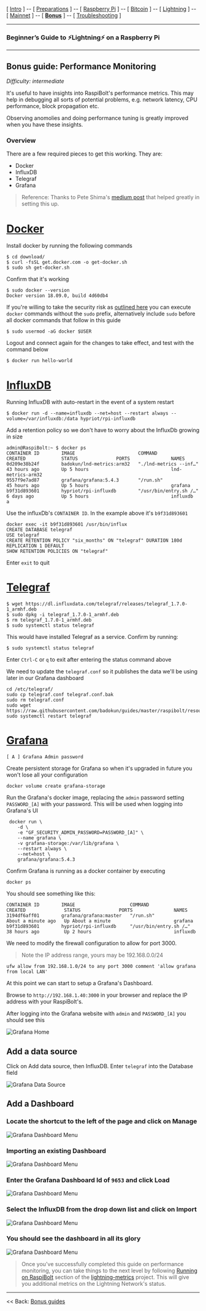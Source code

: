 [ [Intro](README.md) ] -- [ [Preparations](raspibolt_10_preparations.md) ] -- [ [Raspberry Pi](raspibolt_20_pi.md) ] -- [ [Bitcoin](raspibolt_30_bitcoin.md) ] -- [ [Lightning](raspibolt_40_lnd.md) ] -- [ [Mainnet](raspibolt_50_mainnet.md) ] -- [ [**Bonus**](raspibolt_60_bonus.md) ] -- [ [Troubleshooting](raspibolt_70_troubleshooting.md) ]

------

### Beginner’s Guide to ️⚡Lightning️⚡ on a Raspberry Pi

------

## Bonus guide: Performance Monitoring
*Difficulty: intermediate*

It's useful to have insights into RaspiBolt's performance metrics. This may help in debugging all sorts of potential problems, e.g. network latency, CPU performance, block propagation etc. 

Observing anomolies and doing performance tuning is greatly improved when you have these insights.

### Overview

There are a few required pieces to get this working. They are:
- Docker
- InfluxDB
- Telegraf
- Grafana

> Reference: Thanks to Pete Shima's [medium post](https://medium.com/@petey5000/monitoring-your-home-network-with-influxdb-on-raspberry-pi-with-docker-78a23559ffea) that helped greatly in setting this up.

# [Docker](https://www.docker.com)

Install docker by running the following commands
```
$ cd download/
$ curl -fsSL get.docker.com -o get-docker.sh
$ sudo sh get-docker.sh
```

Confirm that it's working
```
$ sudo docker --version
Docker version 18.09.0, build 4d60db4
```

If you're willing to take the security risk as [outlined here](https://docs.docker.com/engine/security/security/#docker-daemon-attack-surface) you can execute `docker` commands without the `sudo` prefix, alternatively include `sudo` before all docker commands that follow in this guide

```
$ sudo usermod -aG docker $USER
```

Logout and connect again for the changes to take effect, and test with the command below
```
$ docker run hello-world
```

# [InfluxDB](https://www.influxdata.com/)

Running InfluxDB with auto-restart in the event of a system restart
```
$ docker run -d --name=influxdb --net=host --restart always --volume=/var/influxdb:/data hypriot/rpi-influxdb 
```

Add a retention policy so we don't have to worry about the InfluxDb growing in size
```
admin@RaspiBolt:~ $ docker ps
CONTAINER ID        IMAGE                       COMMAND                  CREATED             STATUS              PORTS               NAMES
0d209e38b24f        badokun/lnd-metrics:arm32   "./lnd-metrics --inf…"   43 hours ago        Up 5 hours                              lnd-metrics-arm32
9557f9e7ad87        grafana/grafana:5.4.3       "/run.sh"                45 hours ago        Up 5 hours                              grafana
b9f31d893601        hypriot/rpi-influxdb        "/usr/bin/entry.sh /…"   6 days ago          Up 5 hours                              influxdb
a
```

Use the influxDb's `CONTAINER ID`. In the example above it's `b9f31d893601`

```
docker exec -it b9f31d893601 /usr/bin/influx
CREATE DATABASE telegraf
USE telegraf
CREATE RETENTION POLICY "six_months" ON "telegraf" DURATION 180d REPLICATION 1 DEFAULT
SHOW RETENTION POLICIES ON "telegraf"
```

Enter `exit` to quit

# [Telegraf](https://docs.influxdata.com/telegraf)

```
$ wget https://dl.influxdata.com/telegraf/releases/telegraf_1.7.0-1_armhf.deb
$ sudo dpkg -i telegraf_1.7.0-1_armhf.deb
$ rm telegraf_1.7.0-1_armhf.deb
$ sudo systemctl status telegraf
```

This would have installed Telegraf as a service. Confirm by running:
```
$ sudo systemctl status telegraf
```

Enter `Ctrl-C` or `q` to exit after entering the status command above

We need to update the `telegraf.conf` so it publishes the data we'll be using later in our Grafana dashboard

```
cd /etc/telegraf/
sudo cp telegraf.conf telegraf.conf.bak
sudo rm telegraf.conf
sudo wget https://raw.githubusercontent.com/badokun/guides/master/raspibolt/resources/telegraf.conf
sudo systemctl restart telegraf
```

# [Grafana](https://grafana.com/)

```
[ A ] Grafana Admin password
```

Create persistent storage for Grafana so when it's upgraded in future you won't lose all your configuration
```
docker volume create grafana-storage
```

Run the Grafana's docker image, replacing the `admin` password setting `PASSWORD_[A]` with your password. This will be used when logging into Grafana's UI

```
 docker run \
    -d \
    -e "GF_SECURITY_ADMIN_PASSWORD=PASSWORD_[A]" \
    --name grafana \
    -v grafana-storage:/var/lib/grafana \
    --restart always \
    --net=host \
    grafana/grafana:5.4.3
```

Confirm Grafana is running as a docker container by executing 
```
docker ps
```

You should see something like this:
```
CONTAINER ID        IMAGE                    COMMAND                  CREATED              STATUS              PORTS               NAMES
3194df6aff01        grafana/grafana:master   "/run.sh"                About a minute ago   Up About a minute                       grafana
b9f31d893601        hypriot/rpi-influxdb     "/usr/bin/entry.sh /…"   38 hours ago         Up 2 hours                              influxdb

```

We need to modify the firewall configuration to allow for port 3000. 
> Note the IP address range, yours may be 192.168.0.0/24

```
ufw allow from 192.168.1.0/24 to any port 3000 comment 'allow grafana from local LAN'
```

At this point we can start to setup a Grafana's Dashboard.

Browse to `http://192.168.1.40:3000` in your browser and replace the IP address with your RaspiBolt's.

After logging  into the Grafana website with `admin` and `PASSWORD_[A]` you should see this

![Grafana Home](images/71_grafana-home.jpg)

## Add a data source

Click on Add data source, then InfluxDB. Enter `telegraf` into the Database field

![Grafana Data Source](images/71_grafana-datasource.jpg)

## Add a Dashboard

### Locate the shortcut to the left of the page and click on Manage

![Grafana Dashboard Menu](images/71_grafana-manage-dashboard-menu.jpg)

###  Importing an existing Dashboard

![Grafana Dashboard Menu](images/71_grafana-manage-dashboard-import-menu.jpg)

### Enter the Grafana Dashboard Id of `9653` and click Load
![Grafana Dashboard Menu](images/71_grafana-manage-dashboard-import.jpg)

### Select the InfluxDB from the drop down list and click on Import

![Grafana Dashboard Menu](images/71_grafana-manage-dashboard-import-done.jpg)

### You should see the dashboard in all its glory

![Grafana Dashboard Menu](images/71_grafana-manage-dashboard-success.jpg)

> Once you've successfully completed this guide on performance monitoring, you can take things to the next level by following 
[Running on RaspiBolt](https://github.com/badokun/lightning-metrics#running-on-raspibolt) section of the [lightning-metrics](https://github.com/badokun/lightning-metrics) project. This will give you additional metrics on the Lightning Network's status.

------

<< Back: [Bonus guides](raspibolt_60_bonus.md) 
